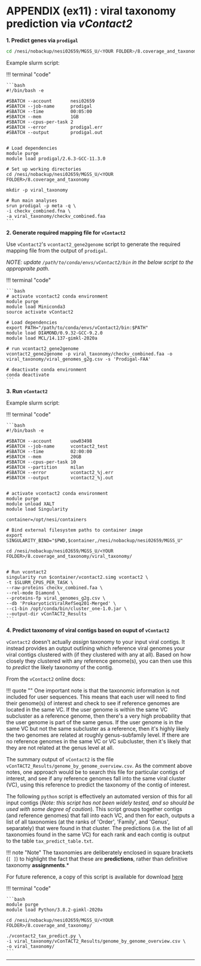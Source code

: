 # APPENDIX (ex11) : viral taxonomy prediction via *vContact2*


**1. Predict genes via `prodigal`**

```bash
cd /nesi/nobackup/nesi02659/MGSS_U/<YOUR FOLDER>/8.coverage_and_taxonomy
```

Example slurm script:

!!! terminal "code"

    ```bash
    #!/bin/bash -e

    #SBATCH --account       nesi02659
    #SBATCH --job-name      prodigal
    #SBATCH --time          00:05:00
    #SBATCH --mem           1GB
    #SBATCH --cpus-per-task 2
    #SBATCH --error         prodigal.err
    #SBATCH --output        prodigal.out


    # Load dependencies
    module purge
    module load prodigal/2.6.3-GCC-11.3.0

    # Set up working directories
    cd /nesi/nobackup/nesi02659/MGSS_U/<YOUR FOLDER>/8.coverage_and_taxonomy

    mkdir -p viral_taxonomy

    # Run main analyses 
    srun prodigal -p meta -q \
    -i checkv_combined.fna \
    -a viral_taxonomy/checkv_combined.faa 
    ```

**2. Generate required mapping file for `vContact2`**

Use `vContact2`'s `vcontact2_gene2genome` script to generate the required mapping file from the output of `prodigal`.

*NOTE: update `/path/to/conda/envs/vContact2/bin` in the below script to the appropraite path.*

!!! terminal "code"

    ```bash
    # activate vcontact2 conda environment
    module purge
    module load Miniconda3
    source activate vContact2

    # Load dependencies
    export PATH="/path/to/conda/envs/vContact2/bin:$PATH"
    module load DIAMOND/0.9.32-GCC-9.2.0
    module load MCL/14.137-gimkl-2020a

    # run vcontact2_gene2genome
    vcontact2_gene2genome -p viral_taxonomy/checkv_combined.faa -o viral_taxonomy/viral_genomes_g2g.csv -s 'Prodigal-FAA'

    # deactivate conda environment
    conda deactivate
    ```

**3. Run `vContact2`**

Example slurm script:

!!! terminal "code"

    ```bash
    #!/bin/bash -e
    
    #SBATCH --account       uow03498
    #SBATCH --job-name      vcontact2_test
    #SBATCH --time          02:00:00
    #SBATCH --mem           20GB
    #SBATCH --cpus-per-task 10
    #SBATCH --partition     milan
    #SBATCH --error         vcontact2_%j.err
    #SBATCH --output        vcontact2_%j.out
    
    
    # activate vcontact2 conda environment
    module purge
    module unload XALT
    module load Singularity
    
    container=/opt/nesi/containers
    
    # Bind external filesystem paths to container image
    export SINGULARITY_BIND="$PWD,$container,/nesi/nobackup/nesi02659/MGSS_U"
    
    cd /nesi/nobackup/nesi02659/MGSS_U/<YOUR FOLDER>/8.coverage_and_taxonomy/viral_taxonomy/
    
    
    # Run vcontact2
    singularity run $container/vcontact2.simg vcontact2 \
    -t $SLURM_CPUS_PER_TASK \
    --raw-proteins checkv_combined.faa \
    --rel-mode Diamond \
    --proteins-fp viral_genomes_g2g.csv \
    --db 'ProkaryoticViralRefSeq201-Merged' \
    --c1-bin /opt/conda/bin/cluster_one-1.0.jar \
    --output-dir vConTACT2_Results
    ```

**4. Predict taxonomy of viral contigs based on ouput of `vContact2`**

`vContact2` doesn't actually *assign* taxonomy to your input viral contigs. It instead provides an output outlining which reference viral genomes your viral contigs clustered with (if they clustered with any at all). Based on how closely they clustered with any reference genome(s), you can then use this to *predict* the likely taxonomy of the contig. 

From the `vContact2` online docs:

!!! quote ""
    One important note is that the taxonomic information is not included for user sequences. This means that each user will need to find their genome(s) of interest and check to see if reference genomes are located in the same VC. If the user genome is within the same VC subcluster as a reference genome, then there's a very high probability that the user genome is part of the same genus. If the user genome is in the same VC but not the same subcluster as a reference, then it's highly likely the two genomes are related at roughly genus-subfamily level. If there are no reference genomes in the same VC or VC subcluster, then it's likely that they are not related at the genus level at all.

The summary output of `vContact2` is the file `vConTACT2_Results/genome_by_genome_overview.csv`. As the comment above notes, one approach would be to search this file for particular contigs of interest, and see if any reference genomes fall into the same viral cluster (VC), using this reference to predict the taxonomy of the contig of interest.

The following `python` script is effectively an automated version of this for all input contigs (*Note: this script has not been widely tested, and so should be used with some degree of caution*). This script groups together contigs (and reference genomes) that fall into each VC, and then for each, outputs a list of all taxonomies (at the ranks of 'Order', 'Family', and 'Genus', separately) that were found in that cluster. The predictions (i.e. the list of all taxonomies found in the same VC) for each rank and each contig is output to the table `tax_predict_table.txt`. 

!!! note "Note"
    The taxonomies are deliberately enclosed in square brackets (`[ ]`) to highlight the fact that these are **predictions**, rather than definitive taxonomy **assignments**.*

For future reference, a copy of this script is available for download [here](https://github.com/GenomicsAotearoa/metagenomics_summer_school/blob/master/materials/scripts/vcontact2_tax_predict.py)

!!! terminal "code"

    ```bash
    module purge
    module load Python/3.8.2-gimkl-2020a
    
    cd /nesi/nobackup/nesi02659/MGSS_U/<YOUR FOLDER>/8.coverage_and_taxonomy/
    
    ./vcontact2_tax_predict.py \
    -i viral_taxonomy/vConTACT2_Results/genome_by_genome_overview.csv \
    -o viral_taxonomy/
    ```

---

